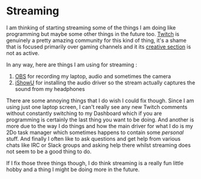 # Streaming
I am thinking of starting streaming some of the things I am doing like programming but maybe some other things in the future too. [Twitch](https://go.twitch.tv) is genuinely a pretty amazing community for this kind of thing, it's a shame that is focused primarily over gaming channels and it its [creative section](https://go.twitch.tv/directory/game/Creative) is not as active.

In any way, here are things I am using for streaming : 
1. [OBS](https://obsproject.com) for recording my laptop, audio and sometimes the camera
2. [iShowU](https://shinywhitebox.com/ishowu) for installing the audio driver so the stream actually captures the sound from my headphones 

There are some annoying things that I do wish I could fix though. Since I am using just one laptop screen, I can't really see any new Twitch comments without constantly switching to my Dashboard which if you are programming is certainly the last thing you want to be doing. And another is more due to the way I do things and how the main driver for what I do is my 2Do task manager which sometimes happens to contain some _personal_ stuff. And finally I often like to ask questions and get help from various chats like IRC or Slack groups and asking help there whilst streaming does not seem to be a good thing to do. 

If I fix those three things though, I do think streaming is a really fun little hobby and a thing I might be doing more in the future.
